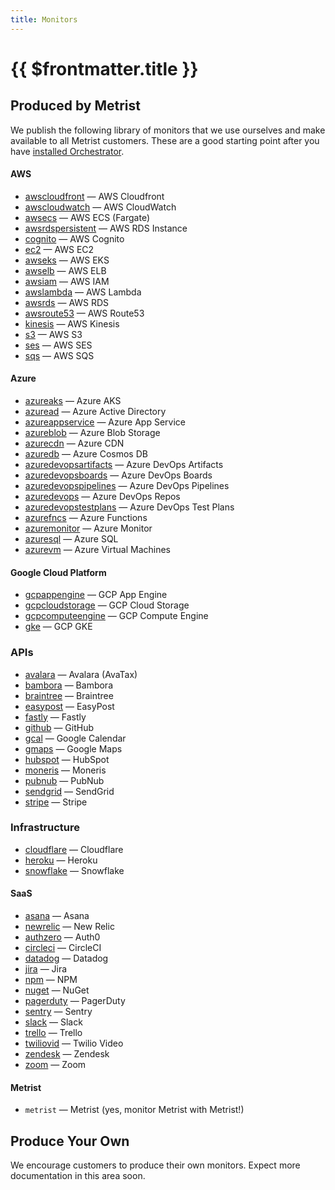 ```yaml
---
title: Monitors
---
```


# {{ $frontmatter.title }}

## Produced by Metrist

We publish the following library of monitors that we use ourselves and make available to all Metrist customers. These are a good starting point after you have [installed Orchestrator](/guides/orchestrator-installation).

#### AWS

* [awscloudfront](/monitors/awscloudfront) — AWS Cloudfront
* [awscloudwatch](/monitors/awscloudwatch) — AWS CloudWatch
* [awsecs](/monitors/awsecs) — AWS ECS (Fargate)
* [awsrdspersistent](/monitors/awsrdspersistent) — AWS RDS Instance
* [cognito](/monitors/cognito) — AWS Cognito
* [ec2](/monitors/ec2) — AWS EC2
* [awseks](/monitors/awseks) — AWS EKS
* [awselb](/monitors/awselb) — AWS ELB
* [awsiam](/monitors/awsiam) — AWS IAM
* [awslambda](/monitors/awslambda) — AWS Lambda
* [awsrds](/monitors/awsrds) — AWS RDS
* [awsroute53](/monitors/awsroute53) — AWS Route53
* [kinesis](/monitors/kinesis) — AWS Kinesis
* [s3](/monitors/s3) — AWS S3
* [ses](/monitors/ses) — AWS SES
* [sqs](/monitors/sqs) — AWS SQS

#### Azure

* [azureaks](/monitors/azureaks) — Azure AKS
* [azuread](/monitors/azuread) — Azure Active Directory
* [azureappservice](/monitors/azureappservice) — Azure App Service
* [azureblob](/monitors/azureblob) — Azure Blob Storage
* [azurecdn](/monitors/azurecdn) — Azure CDN
* [azuredb](/monitors/azuredb) — Azure Cosmos DB
* [azuredevopsartifacts](/monitors/azuredevopsartifacts) — Azure DevOps Artifacts
* [azuredevopsboards](/monitors/azuredevopsboards) — Azure DevOps Boards
* [azuredevopspipelines](/monitors/azuredevopspipelines) — Azure DevOps Pipelines
* [azuredevops](/monitors/azuredevops) — Azure DevOps Repos
* [azuredevopstestplans](/monitors/azuredevopstestplans) — Azure DevOps Test Plans
* [azurefncs](/monitors/azurefncs) — Azure Functions
* [azuremonitor](/monitors/azuremonitor) — Azure Monitor
* [azuresql](/monitors/azuresql) — Azure SQL
* [azurevm](/monitors/azurevm) — Azure Virtual Machines

#### Google Cloud Platform

* [gcpappengine](/monitors/gcpappengine) — GCP App Engine
* [gcpcloudstorage](/monitors/gcpcloudstorage) — GCP Cloud Storage
* [gcpcomputeengine](/monitors/gcpcomputeengine) — GCP Compute Engine
* [gke](/monitors/gke) — GCP GKE

### APIs

* [avalara](/monitors/avalara) — Avalara (AvaTax)
* [bambora](/monitors/bambora) — Bambora
* [braintree](/monitors/braintree) — Braintree
* [easypost](/monitors/easypost) — EasyPost
* [fastly](/monitors/fastly) — Fastly
* [github](/monitors/github) — GitHub
* [gcal](/monitors/gcal) — Google Calendar
* [gmaps](/monitors/gmaps) — Google Maps
* [hubspot](/monitors/hubspot) — HubSpot
* [moneris](/monitors/moneris) — Moneris
* [pubnub](/monitors/pubnub) — PubNub
* [sendgrid](/monitors/sendgrid) — SendGrid
* [stripe](/monitors/stripe) — Stripe

### Infrastructure

* [cloudflare](/monitors/cloudflare) — Cloudflare
* [heroku](/monitors/heroku) — Heroku
* [snowflake](/monitors/snowflake) — Snowflake

#### SaaS

* [asana](/monitors/asana) — Asana
* [newrelic](/monitors/newrelic) — New Relic
* [authzero](/monitors/authzero) — Auth0
* [circleci](/monitors/circleci) — CircleCI
* [datadog](/monitors/datadog) — Datadog
* [jira](/monitors/jira) — Jira
* [npm](/monitors/npm) — NPM
* [nuget](/monitors/nuget) — NuGet
* [pagerduty](/monitors/pagerduty) — PagerDuty
* [sentry](/monitors/sentry) — Sentry
* [slack](/monitors/slack) — Slack
* [trello](/monitors/trello) — Trello
* [twiliovid](/monitors/twiliovid) — Twilio Video
* [zendesk](/monitors/zendesk) — Zendesk
* [zoom](/monitors/zoom) — Zoom

#### Metrist

* `metrist` — Metrist (yes, monitor Metrist with Metrist!)

## Produce Your Own <Badge type="warning" text="experimental" />

We encourage customers to produce their own monitors. Expect more documentation in this area soon.
